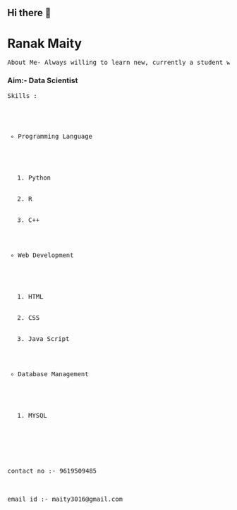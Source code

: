 ## Hi there 👋

<!--
**Ranak5/Ranak5** is a ✨ _special_ ✨ repository because its `README.md` (this file) appears on your GitHub profile.

Here are some ideas to get you started:

- 🔭 I’m currently working on ...
- 🌱 I’m currently learning ...
- 👯 I’m looking to collaborate on ...
- 🤔 I’m looking for help with ...
- 💬 Ask me about ...
- 📫 How to reach me: ...
- 😄 Pronouns: ...
- ⚡ Fun fact: ...
-->

<html>
  <head></head>
  <body>
    <H1>Ranak Maity</H1>
    <pre>About Me- Always willing to learn new, currently a student who studies and in free time i learn new skills</pre>
    <h3>Aim:- Data Scientist </h3>
    <pre>Skills : <pre>
      <ul type="circle">
        <li>Programming Language</li>
        <ol type="1">
          <li>Python</li>
          <li>R</li>
          <li>C++</li>
        </ol>  
        <li>Web Development</li>
        <ol type="1">
          <li>HTML</li>
          <li>CSS</li>
          <li>Java Script</li>
        </ol>
        <li>Database Management</li>
          <ol type="1">
            <li>MYSQL</li>
          </ol>
      </ul>
      <footer>contact no :- 9619509485</footer><br>
      <footer>email id :- maity3016@gmail.com</footer>
        
          
  </body>
</html>
